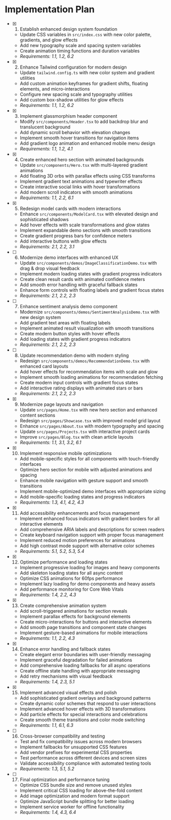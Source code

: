 # Implementation Plan

- [x] 1. Establish enhanced design system foundation
  - Update CSS variables in `src/index.css` with new color palette, gradients, and glow effects
  - Add new typography scale and spacing system variables
  - Create animation timing functions and duration variables
  - _Requirements: 1.1, 1.2, 6.2_

- [x] 2. Enhance Tailwind configuration for modern design
  - Update `tailwind.config.ts` with new color system and gradient utilities
  - Add custom animation keyframes for gradient shifts, floating elements, and micro-interactions
  - Configure new spacing scale and typography utilities
  - Add custom box-shadow utilities for glow effects
  - _Requirements: 1.1, 1.2, 6.2_

- [x] 3. Implement glassmorphism header component
  - Modify `src/components/Header.tsx` to add backdrop blur and translucent background
  - Add dynamic scroll behavior with elevation changes
  - Implement smooth hover transitions for navigation items
  - Add gradient logo animation and enhanced mobile menu design
  - _Requirements: 1.1, 1.2, 4.1_

- [x] 4. Create enhanced hero section with animated backgrounds
  - Update `src/components/Hero.tsx` with multi-layered gradient animations
  - Add floating 3D orbs with parallax effects using CSS transforms
  - Implement gradient text animations and typewriter effects
  - Create interactive social links with hover transformations
  - Add modern scroll indicators with smooth animations
  - _Requirements: 1.1, 2.2, 6.1_

- [x] 5. Redesign model cards with modern interactions
  - Enhance `src/components/ModelCard.tsx` with elevated design and sophisticated shadows
  - Add hover effects with scale transformations and glow states
  - Implement expandable demo sections with smooth transitions
  - Create gradient progress bars for confidence meters
  - Add interactive buttons with glow effects
  - _Requirements: 2.1, 2.2, 3.1_

- [ ] 6. Modernize demo interfaces with enhanced UX
  - Update `src/components/demos/ImageClassificationDemo.tsx` with drag & drop visual feedback
  - Implement modern loading states with gradient progress indicators
  - Create clean result cards with animated confidence meters
  - Add smooth error handling with graceful fallback states
  - Enhance form controls with floating labels and gradient focus states
  - _Requirements: 2.1, 2.2, 2.3_

- [ ] 7. Enhance sentiment analysis demo component
  - Modernize `src/components/demos/SentimentAnalysisDemo.tsx` with new design system
  - Add gradient text areas with floating labels
  - Implement animated result visualization with smooth transitions
  - Create modern button styles with hover effects
  - Add loading states with gradient progress indicators
  - _Requirements: 2.1, 2.2, 2.3_

- [ ] 8. Update recommendation demo with modern styling
  - Redesign `src/components/demos/RecommendationDemo.tsx` with enhanced card layouts
  - Add hover effects for recommendation items with scale and glow
  - Implement smooth loading animations for recommendation fetching
  - Create modern input controls with gradient focus states
  - Add interactive rating displays with animated stars or bars
  - _Requirements: 2.1, 2.2, 2.3_

- [x] 9. Modernize page layouts and navigation
  - Update `src/pages/Home.tsx` with new hero section and enhanced content sections
  - Redesign `src/pages/Showcase.tsx` with improved model grid layout
  - Enhance `src/pages/About.tsx` with modern typography and spacing
  - Update `src/pages/Projects.tsx` with interactive project cards
  - Improve `src/pages/Blog.tsx` with clean article layouts
  - _Requirements: 1.1, 3.1, 3.2, 6.1_

- [x] 10. Implement responsive mobile optimizations
  - Add mobile-specific styles for all components with touch-friendly interfaces
  - Optimize hero section for mobile with adjusted animations and spacing
  - Enhance mobile navigation with gesture support and smooth transitions
  - Implement mobile-optimized demo interfaces with appropriate sizing
  - Add mobile-specific loading states and progress indicators
  - _Requirements: 1.3, 4.1, 4.2, 4.3_

- [x] 11. Add accessibility enhancements and focus management
  - Implement enhanced focus indicators with gradient borders for all interactive elements
  - Add comprehensive ARIA labels and descriptions for screen readers
  - Create keyboard navigation support with proper focus management
  - Implement reduced motion preferences for animations
  - Add high contrast mode support with alternative color schemes
  - _Requirements: 5.1, 5.2, 5.3, 5.4_

- [x] 12. Optimize performance and loading states
  - Implement progressive loading for images and heavy components
  - Add skeleton loading states for all async content
  - Optimize CSS animations for 60fps performance
  - Implement lazy loading for demo components and heavy assets
  - Add performance monitoring for Core Web Vitals
  - _Requirements: 1.4, 2.2, 4.3_

- [x] 13. Create comprehensive animation system
  - Add scroll-triggered animations for section reveals
  - Implement parallax effects for background elements
  - Create micro-interactions for buttons and interactive elements
  - Add smooth page transitions and component state changes
  - Implement gesture-based animations for mobile interactions
  - _Requirements: 1.1, 2.2, 4.3_

- [x] 14. Enhance error handling and fallback states
  - Create elegant error boundaries with user-friendly messaging
  - Implement graceful degradation for failed animations
  - Add comprehensive loading fallbacks for all async operations
  - Create offline state handling with appropriate messaging
  - Add retry mechanisms with visual feedback
  - _Requirements: 1.4, 2.3, 5.1_

- [x] 15. Implement advanced visual effects and polish
  - Add sophisticated gradient overlays and background patterns
  - Create dynamic color schemes that respond to user interactions
  - Implement advanced hover effects with 3D transformations
  - Add particle effects for special interactions and celebrations
  - Create smooth theme transitions and color mode switching
  - _Requirements: 1.1, 6.1, 6.3_

- [ ] 16. Cross-browser compatibility and testing






  - Test and fix compatibility issues across modern browsers
  - Implement fallbacks for unsupported CSS features
  - Add vendor prefixes for experimental CSS properties
  - Test performance across different devices and screen sizes
  - Validate accessibility compliance with automated testing tools
  - _Requirements: 1.3, 5.1, 5.2_

- [ ] 17. Final optimization and performance tuning
  - Optimize CSS bundle size and remove unused styles
  - Implement critical CSS loading for above-the-fold content
  - Add image optimization and modern format support
  - Optimize JavaScript bundle splitting for better loading
  - Implement service worker for offline functionality
  - _Requirements: 1.4, 4.3, 6.4_